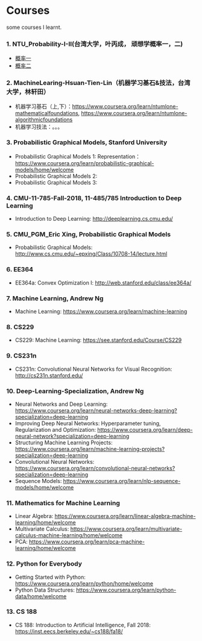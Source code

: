 # Courses
some courses I learnt.

### 1. NTU_Probability-I-II(台湾大学，叶丙成， 顽想学概率一，二)
 * [概率一](https://www.coursera.org/learn/prob1)
 * [概率二](https://www.coursera.org/learn/prob2)

### 2. MachineLearing-Hsuan-Tien-Lin（机器学习基石&技法，台湾大学，林轩田）
 * 机器学习基石（上,下）：https://www.coursera.org/learn/ntumlone-mathematicalfoundations, https://www.coursera.org/learn/ntumlone-algorithmicfoundations
 * 机器学习技法：。。。

### 3. Probabilistic Graphical Models, Stanford University
 * Probabilistic Graphical Models 1: Representation：https://www.coursera.org/learn/probabilistic-graphical-models/home/welcome
 * Probabilistic Graphical Models 2: 
 * Probabilistic Graphical Models 3: 
 
### 4. CMU-11-785-Fall-2018, 11-485/785 Introduction to Deep Learning
 * Introduction to Deep Learning: http://deeplearning.cs.cmu.edu/
 
### 5. CMU_PGM_Eric Xing, Probabilistic Graphical Models
 * Probabilistic Graphical Models: http://www.cs.cmu.edu/~epxing/Class/10708-14/lecture.html
 
 ### 6. EE364
 * EE364a: Convex Optimization I: http://web.stanford.edu/class/ee364a/
 
 ### 7. Machine Learning, Andrew Ng
 * Machine Learning: https://www.coursera.org/learn/machine-learning
 
 ### 8. CS229
 * CS229: Machine Learning: https://see.stanford.edu/Course/CS229
 
 ### 9. CS231n
 * CS231n: Convolutional Neural Networks for Visual Recognition: http://cs231n.stanford.edu/
 
 ### 10. Deep-Learning-Specialization, Andrew Ng
 * Neural Networks and Deep Learning: https://www.coursera.org/learn/neural-networks-deep-learning?specialization=deep-learning
 * Improving Deep Neural Networks: Hyperparameter tuning, Regularization and Optimization: https://www.coursera.org/learn/deep-neural-network?specialization=deep-learning
 * Structuring Machine Learning Projects: https://www.coursera.org/learn/machine-learning-projects?specialization=deep-learning
 * Convolutional Neural Networks: https://www.coursera.org/learn/convolutional-neural-networks?specialization=deep-learning
 * Sequence Models: https://www.coursera.org/learn/nlp-sequence-models/home/welcome
 
 ### 11. Mathematics for Machine Learning
 * Linear Algebra: https://www.coursera.org/learn/linear-algebra-machine-learning/home/welcome
 * Multivariate Calculus: https://www.coursera.org/learn/multivariate-calculus-machine-learning/home/welcome
 * PCA: https://www.coursera.org/learn/pca-machine-learning/home/welcome
 
 ### 12. Python for Everybody
 * Getting Started with Python: https://www.coursera.org/learn/python/home/welcome
 * Python Data Structures: https://www.coursera.org/learn/python-data/home/welcome
 
 ### 13. CS 188
 * CS 188: Introduction to Artificial Intelligence, Fall 2018: https://inst.eecs.berkeley.edu/~cs188/fa18/
 
 
